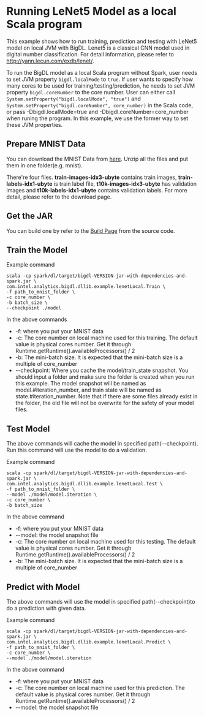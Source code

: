 # Running LeNet5 Model as a local Scala program

This example shows how to run training, prediction and testing with LeNet5  model on local JVM with BigDL. Lenet5 is a classical CNN model used in digital number classification. For detail information,
please refer to <http://yann.lecun.com/exdb/lenet/>.

To run the BigDL model as a local Scala program without Spark, user needs to set JVM property `bigdl.localMode` to `true`. If user wants to specify how many cores to be used for training/testing/prediction, he needs to set JVM property `bigdl.coreNumber` to the core number. User can either call `System.setProperty("bigdl.localMode", "true")` and `System.setProperty("bigdl.coreNumber", core_number)` in the Scala code, or pass -Dbigdl.localMode=true and -Dbigdl.coreNumber=core_number when runing the program. In this example, we use the former way to set these JVM properties. 

## Prepare MNIST Data
You can download the MNIST Data from [here](http://yann.lecun.com/exdb/mnist/). Unzip all the
files and put them in one folder(e.g. mnist).

There're four files. **train-images-idx3-ubyte** contains train images,
**train-labels-idx1-ubyte** is train label file, **t10k-images-idx3-ubyte** has validation images
 and **t10k-labels-idx1-ubyte** contains validation labels. For more detail, please refer to the
 download page.

## Get the JAR
You can build one by refer to the
[Build Page](https://bigdl-project.github.io/master/#ScalaUserGuide/install-build-src/) from the source code.

## Train the Model
Example command
```
scala -cp spark/dl/target/bigdl-VERSION-jar-with-dependencies-and-spark.jar \
com.intel.analytics.bigdl.dllib.example.lenetLocal.Train \
-f path_to_mnist_folder \
-c core_number \
-b batch_size \
--checkpoint ./model
```

In the above commands
* -f: where you put your MNIST data
* -c: The core number on local machine used for this training. The default value is physical cores number. Get it through Runtime.getRuntime().availableProcessors() / 2
* -b: The mini-batch size. It is expected that the mini-batch size is a multiple of core_number
* --checkpoint: Where you cache the model/train_state snapshot. You should input a folder and
make sure the folder is created when you run this example. The model snapshot will be named as
model.#iteration_number, and train state will be named as state.#iteration_number. Note that if
there are some files already exist in the folder, the old file will not be overwrite for the
safety of your model files.

## Test Model
The above commands will cache the model in specified path(--checkpoint). Run this command will
use the model to do a validation.

Example command
```
scala -cp spark/dl/target/bigdl-VERSION-jar-with-dependencies-and-spark.jar \
com.intel.analytics.bigdl.dllib.example.lenetLocal.Test \
-f path_to_mnist_folder \
--model ./model/model.iteration \
-c core_number \
-b batch_size
```
In the above command
* -f: where you put your MNIST data
* --model: the model snapshot file
* -c: The core number on local machine used for this testing. The default value is physical cores number. Get it through Runtime.getRuntime().availableProcessors() / 2
* -b: The mini-batch size. It is expected that the mini-batch size is a multiple of core_number

## Predict with Model
The above commands will use the model in specified path(--checkpoint)to do a prediction with given data.

Example command
```
scala -cp spark/dl/target/bigdl-VERSION-jar-with-dependencies-and-spark.jar \
com.intel.analytics.bigdl.dllib.example.lenetLocal.Predict \
-f path_to_mnist_folder \
-c core_number \
--model ./model/model.iteration
```
In the above command
* -f: where you put your MNIST data
* -c: The core number on local machine used for this prediction. The default value is physical cores number. Get it through Runtime.getRuntime().availableProcessors() / 2
* --model: the model snapshot file